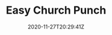 ---
layout: recipe
date: 2020-11-27T20:29:41Z
draft: true    
title:  "Easy Church Punch"
image: punch.jpg
authorName: Jeannie (Mom)
category: beverage
tags:
  - beverage
  - punch
  - jeannie
yield: #
prepTime: #
cookTime: #

ingredients:
- 1 package Unsweetened Lemonade Kool-Aid
- 2 packages Unsweetened Raspberry Kool-Aid
- Water to taste
- 1 Large Can Pineapple Juice
- 3 Liter bottle 7-up or Sprite

directions:
- Mix well in very large container.
- Chill.
- Serve.
---